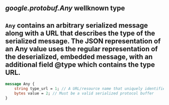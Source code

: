 *google.protobuf.Any* wellknown type
---
`Any` contains an arbitrary serialized message along with a URL that describes the type of the serialized message.
The JSON representation of an Any value uses the regular representation of the deserialized, embedded message, with an additional field @type which contains the type URL.
---
```proto
message Any {
    string type_url = 1; // A URL/resource name that uniquely identifies the type of the serialized protocol buffer message
    bytes value = 2; // Must be a valid serialized protocol buffer
}
```